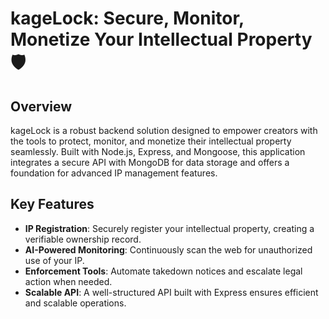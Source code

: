 # kageLock: Secure, Monitor, Monetize Your Intellectual Property 🛡

## Overview

kageLock is a robust backend solution designed to empower creators with the tools to protect, monitor, and monetize their intellectual property seamlessly. Built with Node.js, Express, and Mongoose, this application integrates a secure API with MongoDB for data storage and offers a foundation for advanced IP management features.

## Key Features

*   **IP Registration**: Securely register your intellectual property, creating a verifiable ownership record.
*   **AI-Powered Monitoring**: Continuously scan the web for unauthorized use of your IP.
*   **Enforcement Tools**: Automate takedown notices and escalate legal action when needed.
*   **Scalable API**: A well-structured API built with Express ensures efficient and scalable operations.


